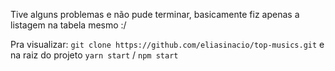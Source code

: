Tive alguns problemas e não pude terminar, basicamente fiz apenas a listagem na tabela mesmo :/

Pra visualizar:
`git clone https://github.com/eliasinacio/top-musics.git`
e na raiz do projeto
`yarn start` / `npm start`
